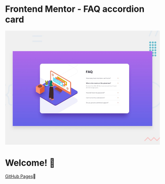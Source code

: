 # Frontend Mentor - FAQ accordion card

![Design preview for the FAQ accordion card coding challenge](./design/desktop-preview.jpg)

# Welcome! 👋
 [GitHub Pages](https://i-am-vahid.github.io/faq-accordion-card/)🚀
